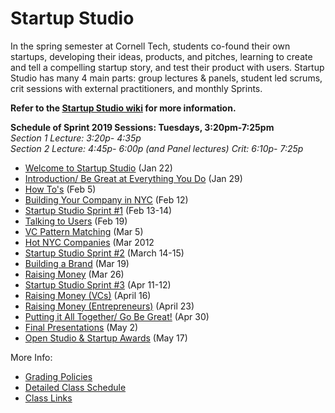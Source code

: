 # Startup Studio
In the spring semester at Cornell Tech, students co-found their own startups, developing their ideas, products, and pitches, learning to create and tell a compelling startup story, and test their product with users. Startup Studio has many 4 main parts: group lectures & panels, student led scrums, crit sessions with external practitioners, and monthly Sprints.

**Refer to the [Startup Studio wiki](https://github.com/cornelltech/startup-studio/wiki) for more information.**

**Schedule of Sprint 2019 Sessions: Tuesdays, 3:20pm-7:25pm**   
*Section 1 Lecture: 3:20p- 4:35p  
Section 2 Lecture: 4:45p- 6:00p  (and Panel lectures)
Crit: 6:10p- 7:25p*


* [Welcome to Startup Studio](https://github.com/cornelltech/startup-studio/wiki/Startup-Studio-Sessions-&-Syllabus#jan-300-introduction) (Jan 22)
* [Introduction/ Be Great at Everything You Do](https://github.com/cornelltech/startup-studio/wiki/Startup-Studio-Sessions-&-Syllabus#february-6-be-great-at-everything-you-do) (Jan 29)
* [How To's](https://github.com/cornelltech/startup-studio/wiki/Startup-Studio-Sessions-&-Syllabus#february-13-how-tos) (Feb 5)
* [Building Your Company in NYC](https://github.com/cornelltech/startup-studio/wiki/Startup-Studio-Sessions-&-Syllabus#february-27-building-your-company-in-nyc) (Feb 12)
* [Startup Studio Sprint #1](https://github.com/cornelltech/startup-studio/wiki/Startup-Studio-Sessions-&-Syllabus#february-22-23-studio-sprint-1) (Feb 13-14)
* [Talking to Users](https://github.com/cornelltech/startup-studio/wiki/Startup-Studio-Sessions-&-Syllabus#march-6-talking-to-users) (Feb 19)
* [VC Pattern Matching](https://github.com/cornelltech/startup-studio/wiki/Startup-Studio-Sessions-&-Syllabus#march-13-vc-pattern-matching) (Mar 5)
* [Hot NYC Companies](https://github.com/cornelltech/startup-studio/wiki/Startup-Studio-Sessions-&-Syllabus#march-20-hot-nyc-companies) (Mar 2012
* [Startup Studio Sprint #2](https://github.com/cornelltech/startup-studio/wiki/Startup-Studio-Sessions-&-Syllabus#march-22-23-studio-sprint-2) (March 14-15)
* [Building a Brand](https://github.com/cornelltech/startup-studio/wiki/Startup-Studio-Sessions-&-Syllabus#march-27-building-a-brand) (Mar 19)
* [Raising Money](https://github.com/cornelltech/startup-studio/wiki/Startup-Studio-Sessions-&-Syllabus#april-10-raising-money) (Mar 26)
* [Startup Studio Sprint #3](https://github.com/cornelltech/startup-studio/wiki/Startup-Studio-Sessions-&-Syllabus#may-4-5-studio-sprint-3) (Apr 11-12)
* [Raising Money (VCs)](https://github.com/cornelltech/startup-studio/wiki/Startup-Studio-Sessions-&-Syllabus#april-17-raising-money-vcs) (April 16)
* [Raising Money (Entrepreneurs)](https://github.com/cornelltech/startup-studio/wiki/Startup-Studio-Sessions-&-Syllabus#april-24-raising-money-entrepreneurs) (April 23)
* [Putting it All Together/ Go Be Great!](https://github.com/cornelltech/startup-studio/wiki/Startup-Studio-Sessions-&-Syllabus#may-1-putting-it-all-together) (Apr 30)
* [Final Presentations](https://github.com/cornelltech/startup-studio/wiki/Startup-Studio-Sessions-&-Syllabus#may-9-final-presentations) (May 2)
* [Open Studio & Startup Awards](https://github.com/cornelltech/startup-studio/wiki/Startup-Studio-Sessions-&-Syllabus#may-18-open-studio) (May 17)

More Info:
* [Grading Policies](https://github.com/cornelltech/startup-studio/wiki/Grading)
* [Detailed Class Schedule](https://docs.google.com/spreadsheets/d/119yDkGQD6fdrJDCy1u8HQId-HYk1smHBG-nbkTWRoak/edit#gid=0)
* [Class Links](https://confluence.cornell.edu/pages/viewpage.action?spaceKey=studio&title=Studio+Links+and+Info)
